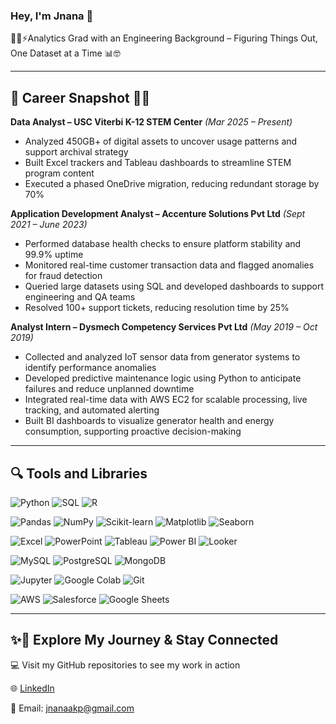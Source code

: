 ### Hey, I'm Jnana 👋

👩‍🎓⚡Analytics Grad with an Engineering Background – Figuring Things Out, One Dataset at a Time 📊🤓

---

## 💼 Career Snapshot 👩‍💻

**Data Analyst – USC Viterbi K-12 STEM Center** *(Mar 2025 – Present)*  
- Analyzed 450GB+ of digital assets to uncover usage patterns and support archival strategy  
- Built Excel trackers and Tableau dashboards to streamline STEM program content  
- Executed a phased OneDrive migration, reducing redundant storage by 70%  

**Application Development Analyst – Accenture Solutions Pvt Ltd** *(Sept 2021 – June 2023)*  
- Performed database health checks to ensure platform stability and 99.9% uptime  
- Monitored real-time customer transaction data and flagged anomalies for fraud detection  
- Queried large datasets using SQL and developed dashboards to support engineering and QA teams  
- Resolved 100+ support tickets, reducing resolution time by 25%  

**Analyst Intern – Dysmech Competency Services Pvt Ltd** *(May 2019 – Oct 2019)*  
- Collected and analyzed IoT sensor data from generator systems to identify performance anomalies  
- Developed predictive maintenance logic using Python to anticipate failures and reduce unplanned downtime  
- Integrated real-time data with AWS EC2 for scalable processing, live tracking, and automated alerting  
- Built BI dashboards to visualize generator health and energy consumption, supporting proactive decision-making  

---

## 🔍 Tools and Libraries

![Python](https://img.shields.io/badge/PYTHON-3776AB?style=for-the-badge&logo=python&logoColor=white)
![SQL](https://img.shields.io/badge/SQL-003B57?style=for-the-badge)
![R](https://img.shields.io/badge/R-276DC3?style=for-the-badge&logo=r&logoColor=white)

![Pandas](https://img.shields.io/badge/PANDAS-150458?style=for-the-badge&logo=pandas&logoColor=white)
![NumPy](https://img.shields.io/badge/NUMPY-013243?style=for-the-badge&logo=numpy&logoColor=white)
![Scikit-learn](https://img.shields.io/badge/SCIKIT--LEARN-F7931E?style=for-the-badge&logo=scikit-learn&logoColor=white)
![Matplotlib](https://img.shields.io/badge/MATPLOTLIB-11557C?style=for-the-badge&logo=matplotlib&logoColor=white)
![Seaborn](https://img.shields.io/badge/SEABORN-2D3F73?style=for-the-badge)

![Excel](https://img.shields.io/badge/EXCEL-217346?style=for-the-badge&logo=microsoft-excel&logoColor=white)
![PowerPoint](https://img.shields.io/badge/POWERPOINT-B7472A?style=for-the-badge&logo=microsoft-powerpoint&logoColor=white)
![Tableau](https://img.shields.io/badge/TABLEAU-E97627?style=for-the-badge&logo=tableau&logoColor=white)
![Power BI](https://img.shields.io/badge/POWER%20BI-F2C811?style=for-the-badge&logo=powerbi&logoColor=black)
![Looker](https://img.shields.io/badge/LOOKER-4285F4?style=for-the-badge&logo=looker&logoColor=white)

![MySQL](https://img.shields.io/badge/MYSQL-00758F?style=for-the-badge&logo=mysql&logoColor=white)
![PostgreSQL](https://img.shields.io/badge/POSTGRESQL-336791?style=for-the-badge&logo=postgresql&logoColor=white)
![MongoDB](https://img.shields.io/badge/MONGODB-47A248?style=for-the-badge&logo=mongodb&logoColor=white)

![Jupyter](https://img.shields.io/badge/JUPYTER-F37626?style=for-the-badge&logo=jupyter&logoColor=white)
![Google Colab](https://img.shields.io/badge/GOOGLE%20COLAB-F9AB00?style=for-the-badge&logo=google-colab&logoColor=white)
![Git](https://img.shields.io/badge/GIT-F05032?style=for-the-badge&logo=git&logoColor=white)

![AWS](https://img.shields.io/badge/AWS-232F3E?style=for-the-badge&logo=amazon-aws&logoColor=white)
![Salesforce](https://img.shields.io/badge/SALESFORCE-00A1E0?style=for-the-badge&logo=salesforce&logoColor=white)
![Google Sheets](https://img.shields.io/badge/GOOGLE%20SHEETS-34A853?style=for-the-badge&logo=google-sheets&logoColor=white)

---

## ✨🔗 Explore My Journey & Stay Connected

💻 Visit my GitHub repositories to see my work in action

🌐 [LinkedIn](https://www.linkedin.com/in/jnana-k-p) 

📧 Email: jnanaakp@gmail.com  

